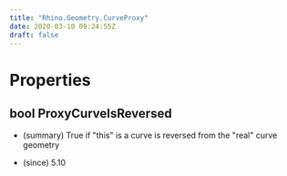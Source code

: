 ```yaml
---
title: "Rhino.Geometry.CurveProxy"
date: 2020-03-10 09:24:55Z
draft: false
---
```


# Properties
## bool ProxyCurveIsReversed
- (summary) 
     True if "this" is a curve is reversed from the "real" curve geometry
     
- (since) 5.10
